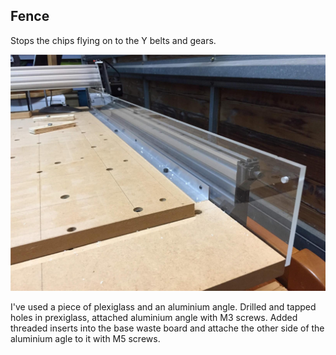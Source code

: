 ## Fence

Stops the chips flying on to the Y belts and gears. 

![Fence](./images/fence.jpg)

I've used a piece of plexiglass and an aluminium angle. Drilled and tapped holes in prexiglass, attached aluminium angle with M3 screws. Added threaded inserts into the base waste board and attache the other side of the aluminium agle to it with M5 screws. 